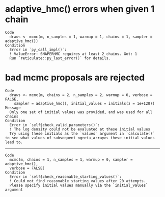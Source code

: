 # adaptive_hmc() errors when given 1 chain

    Code
      draws <- mcmc(m, n_samples = 1, warmup = 1, chains = 1, sampler = adaptive_hmc())
    Condition
      Error in `py_call_impl()`:
      ! ValueError: SNAPERHMC requires at least 2 chains. Got: 1
      Run `reticulate::py_last_error()` for details.

# bad mcmc proposals are rejected

    Code
      draws <- mcmc(m, chains = 2, n_samples = 2, warmup = 0, verbose = FALSE,
        sampler = adaptive_hmc(), initial_values = initials(z = 1e+120))
    Message
      Only one set of initial values was provided, and was used for all chains
    Condition
      Error in `self$check_valid_parameters()`:
      ! The log density could not be evaluated at these initial values
      Try using these initials as the `values` argument in `calculate()` to see what values of subsequent <greta_array>s these initial values lead to.

---

    Code
      mcmc(m, chains = 1, n_samples = 1, warmup = 0, sampler = adaptive_hmc(),
      verbose = FALSE)
    Condition
      Error in `self$check_reasonable_starting_values()`:
      ! Could not find reasonable starting values after 20 attempts.
      Please specify initial values manually via the `initial_values` argument

